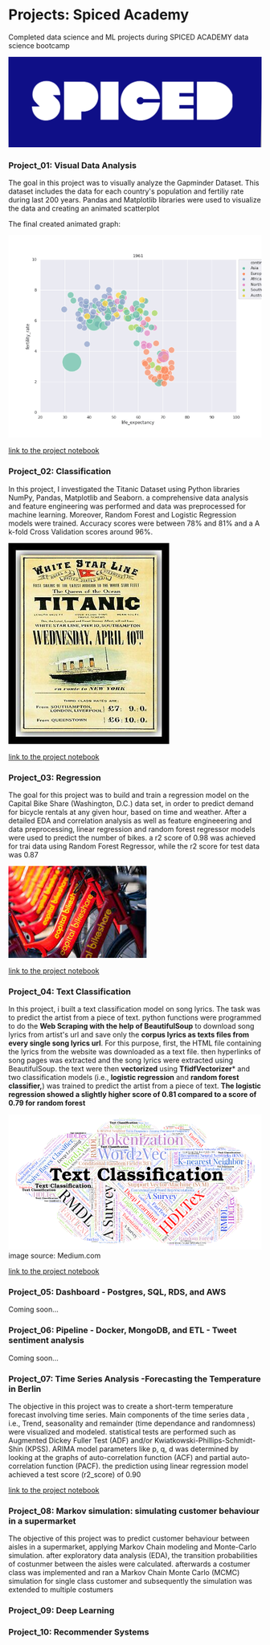 # Projects: Spiced Academy
Completed data science and ML projects during SPICED ACADEMY data science bootcamp

![alt text](https://github.com/Armandinando/Spiced_Academy_Projects/blob/main/spiced_logo.png)

### Project_01: Visual Data Analysis
The goal in this project was to visually analyze the Gapminder Dataset. This dataset includes the data for each country's population and fertiliy rate during last 200 years. Pandas and Matplotlib libraries were used to visualize the data and creating an animated scatterplot

The final created animated graph:


![alt text](https://github.com/Armandinando/Spiced_Academy_Projects/blob/main/Project_01_%20Visual%20Data%20Analysis/Annimated_Plot.gif)

 
[link to the project notebook](https://github.com/Armandinando/Spiced_Academy_Projects/blob/main/Project_01_%20Visual%20Data%20Analysis/project_01-finished.ipynb)


### Project_02: Classification

In this project, I investigated the Titanic Dataset using Python libraries NumPy, Pandas, Matplotlib and Seaborn. a comprehensive data analysis and feature engineering was performed and data was preprocessed for machine learning. Moreover, Random Forest and Logistic Regression models were trained. Accuracy scores were between 78% and 81% and a A k-fold Cross Validation scores around 96%. 

![alt text](https://github.com/Armandinando/Spiced_Academy_Projects/blob/main/titanic.jpg)

[link to the project notebook](https://github.com/Armandinando/Spiced_Academy_Projects/blob/main/Project_02:%20Classification/project_02_classification.ipynb)

### Project_03: Regression
The goal for this project was to build and train a regression model on the Capital Bike Share (Washington, D.C.) data set, in order to predict demand for bicycle rentals at any given hour, based on time and weather. After a detailed EDA and correlation analysis as well as feature engineeering and data preprocessing, linear regression and random forest regressor models were used to predict the number of bikes. a r2 score of 0.98 was achieved for trai data using Random Forest Regressor, while the r2 score for test data was 0.87


![alt text](https://github.com/Armandinando/Spiced_Academy_Projects/blob/main/capital_bikeshare.jpeg)

[link to the project notebook](https://github.com/Armandinando/Spiced_Academy_Projects/blob/main/Project_03:%20Regression/project_03_linear_regression.ipynb)

### Project_04: Text Classification

In this project, i built a text classification model on song lyrics. The task was to predict the artist from a piece of text. python functions were programmed to do the **Web Scraping with the help of BeautifulSoup** to download song lyrics from artist's url and save only the **corpus lyrics as texts files from every single song lyrics url**. For this purpose, first, the HTML file containing the lyrics from the website was downloaded as a text file. then hyperlinks of song pages was extracted and the song lyrics were extracted using BeautifulSoup. the text were then **vectorized** using **TfidfVectorizer*** and two classification models (i.e., **logistic regression** and **random forest classifier,**) was trained to predict the artist from a piece of text. **The logistic regression showed a slightly higher score of 0.81 compared to a score of 0.79 for random forest**

![alt text](https://github.com/Armandinando/Spiced_Academy_Projects/blob/main/text-classificatio.png)
image source: Medium.com

[link to the project notebook](https://github.com/Armandinando/Spiced_Academy_Projects/blob/main/Project_04:%20Text%20Classification/project_04_text_classification.ipynb)



### Project_05: Dashboard - Postgres, SQL, RDS, and AWS
Coming soon...

### Project_06: Pipeline - Docker, MongoDB, and ETL - Tweet sentiment analysis 
Coming soon...

### Project_07: Time Series Analysis -Forecasting the Temperature in Berlin
The objective in this project was to create a short-term temperature forecast involving time series. Main components of the time series data , i.e., Trend, seasonality and remainder (time dependance and randomness) were visualized and modeled. statistical tests are performed such as Augmented Dickey Fuller Test (ADF) and/or Kwiatkowski-Phillips-Schmidt-Shin (KPSS). ARIMA model parameters like p, q, d was determined  by looking at the graphs of  auto-correlation function (ACF) and partial auto-correlation function (PACF). the prediction using linear regression model achieved a test score (r2_score) of 0.90

[link to the project notebook](https://github.com/Armandinando/Spiced_Academy_Projects/blob/main/Project_07:%20Time%20Series/analyzing_time_series_complete-Colab_complete.ipynb)

### Project_08: Markov simulation: simulating  customer behaviour in a supermarket
The objective of this project was to predict customer behaviour between aisles in a supermarket, applying Markov Chain modeling and Monte-Carlo simulation.
after exploratory data analysis (EDA), the transition probabilities of costunmer between the aisles were calculated. afterwards a costumer class was implemented and ran a Markov Chain Monte Carlo (MCMC) simulation for single class customer and subsequently the simulation was extended to multiple costumers 

### Project_09: Deep Learning


### Project_10: Recommender Systems
